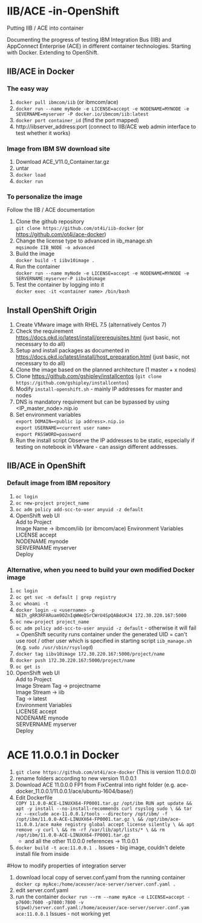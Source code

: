 # IIB/ACE -in-OpenShift
Putting IIB / ACE into container

Documenting the progress of testing IBM Integration Bus (IIB) and AppConnect Enterprise (ACE) in different container technologies.
Starting with Docker.
Extending to OpenShift.

## IIB/ACE in Docker
### The easy way  
1. `docker pull ibmcom/iib`  (or ibmcom/ace)
2. `docker run --name myNode -e LICENSE=accept -e NODENAME=MYNODE -e SEVERNAME=myserver -P docker.io/ibmcom/iib:latest`  
3. `docker port container_id`  (find the port mapped)  
4. http://iibserver_address:port (connect to IIB/ACE web admin interface to test whether it works)  

### Image from IBM SW download site
1. Download ACE_V11.0_Container.tar.gz  
2. untar  
3. `docker load`  
4. `docker run`  

### To personalize the image
Follow the IIB / ACE documentation
1. Clone the github repository  
	`git clone https://github.com/ot4i/iib-docker`	(or https://github.com/ot4i/ace-docker)
2. Change the license type to advanced in iib_manage.sh  
	`mqsimode IIB_NODE -o advanced`
3. Build the image  
	`docker build -t iibv10image .`
4. Run the container  
	`docker run --name myNode -e LICENSE=accept -e NODENAME=MYNODE -e SERVERNAME:myserver-P iibv10image`
5. Test the container by logging into it  
	`docker exec -it <container name> /bin/bash`  

## Install OpenShift Origin
1. Create VMware image with RHEL 7.5 (alternatively Centos 7)
2. Check the requirement https://docs.okd.io/latest/install/prerequisites.html (just basic, not necessary to do all)
3. Setup and install packages as documented in https://docs.okd.io/latest/install/host_preparation.html (just basic, not necessary to do all)
4. Clone the image based on the planned architecture (1 master + x nodes)
5. Clone https://github.com/gshipley/installcentos (`git clone https://github.com/gshipley/installcentos`)
6. Modify `install-openshift.sh` - mainly IP addresses for master and nodes
7. DNS is mandatory requirement but can be bypassed by using <IP_master_node>.nip.io
8. Set environment variables  
	`export DOMAIN=<public ip address>.nip.io`  
	`export USERNAME=<current user name>`  
	`export PASSWORD=password `  
9. Run the install script
Observe the IP addresses to be static, especially if testing on notebook in VMware - can assign different addresses.

## IIB/ACE in OpenShift
### Default image from IBM repository
1. `oc login`
2. `oc new-project project_name`
3. `oc adm policy add-scc-to-user anyuid -z default`
4. OpenShift web UI  
	Add to Project  
	Image Name -> ibmcom/iib	(or ibmcom/ace)
	Environment Variables  
		LICENSE	accept  
		NODENAME	mynode  
		SERVERNAME	myserver  
	Deploy

### Alternative, when you need to build your own modified Docker image
1. `oc login`
2. `oc get svc -n default | grep registry`
3. `oc whoami -t`
4. `docker login -u <username> -p NEIh_gRR3RFARuam9OZnIqWWeQSrCWrU4SpQABdoKJ4 172.30.220.167:5000`
5. `oc new-project project_name`
6. `oc adm policy add-scc-to-user anyuid -z default` - otherwise it will fail = OpenShift security runs container under the generated UID = can't use root / other user which is specified in starting script `iib_manage.sh` (e.g. `sudo /usr/sbin/rsyslogd`)
7. `docker tag iibv10image 172.30.220.167:5000/project/name`
8. `docker push 172.30.220.167:5000/project/name`
9. `oc get is`
10. OpenShift web UI  
	Add to Project  
	Image Stream Tag -> projectname  
	Image Stream -> iib  
	Tag -> latest  
	Environment Variables  
		LICENSE	accept  
		NODENAME	mynode  
		SERVERNAME	myserver  
	Deploy

# ACE 11.0.0.1 in Docker
1. `git clone https://github.com/ot4i/ace-docker`	(This is version 11.0.0.0)
2. rename folders according to new version 11.0.0.1
3. Download ACE 11.0.0.0 FP1 from FixCentral into right folder (e.g. ace-docker_11.0.0.1/11.0.0.1/ace/ubuntu-1604/base/)
4. Edit Dockerfile  
	`COPY 11.0.0-ACE-LINUXX64-FP0001.tar.gz /opt/ibm
	RUN apt update && apt -y install --no-install-recommends curl rsyslog sudo \
	  && tar xz --exclude ace-11.0.0.1/tools --directory /opt/ibm/ -f /opt/ibm/11.0.0-ACE-LINUXX64-FP0001.tar.gz \
	  && /opt/ibm/ace-11.0.0.1/ace make registry global accept license silently \
	  && apt remove -y curl \
	  && rm -rf /var/lib/apt/lists/* \
	  && rm /opt/ibm/11.0.0-ACE-LINUXX64-FP0001.tar.gz`
	- and all the other 11.0.0.0 references -> 11.0.0.1
5. `docker build -t ace:11.0.0.1 .`
Issues - big image, couldn't delete install file from inside

#How to modify properties of integration server
1. download local copy of server.conf.yaml from the running container
	`docker cp myAce:/home/aceuser/ace-server/server.conf.yaml .`  
2. edit server.conf.yaml
3. run the container
	`docker run --rm --name myAce -e LICENSE=accept -p7600:7600 -p7800:7800 -v $(pwd)/server.conf.yaml:/home/aceuser/ace-server/server.conf.yam ace:11.0.0.1`
Issues - not working yet

